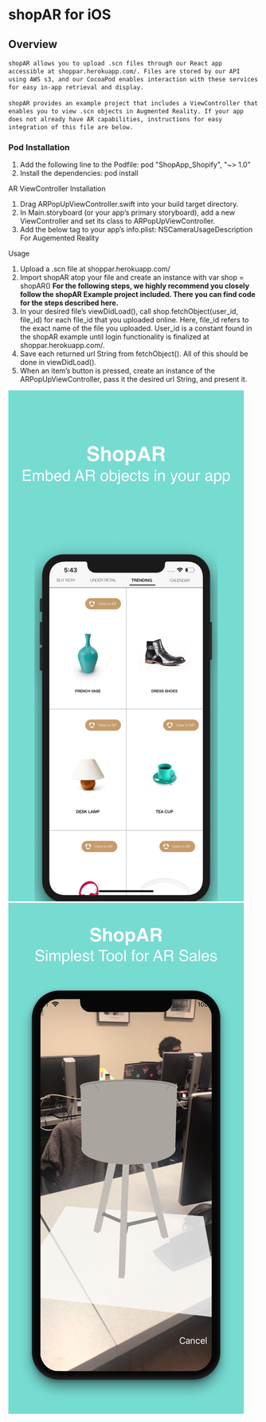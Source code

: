 <h1>shopAR for iOS</h2>

<h2>Overview</h2>
	
	shopAR allows you to upload .scn files through our React app accessible at shoppar.herokuapp.com/. Files are stored by our API using AWS s3, and our CocoaPod enables interaction with these services for easy in-app retrieval and display.

	shopAR provides an example project that includes a ViewController that enables you to view .scn objects in Augmented Reality. If your app does not already have AR capabilities, instructions for easy integration of this file are below.

<h3> Pod Installation </h3>

1. Add the following line to the Podfile:
	pod "ShopApp_Shopify", "~> 1.0"
2. Install the dependencies:
	pod install

AR ViewController Installation

1. Drag ARPopUpViewController.swift into your build target directory.
2. In Main.storyboard (or your app’s primary storyboard), add a new ViewController and set its class to ARPopUpViewController.
3. Add the below tag to your app’s info.plist:
	<key>NSCameraUsageDescription</key>
        <string>For Augemented Reality</string>

Usage

1. Upload a .scn file at shoppar.herokuapp.com/
2. Import shopAR atop your file and create an instance with var shop = shopAR()
	**For the following steps, we highly recommend you closely follow the shopAR Example project included. There you can find code for the steps described here.**
3. In your desired file’s viewDidLoad(), call shop.fetchObject(user_id, file_id) for each file_id that you uploaded online. Here, file_id refers to the exact name of the file you uploaded. User_id is a constant found in the shopAR example until login functionality is finalized at shoppar.herokuapp.com/.
4. Save each returned url String from fetchObject(). All of this should be done in viewDidLoad().
5. When an item’s button is pressed, create an instance of the ARPopUpViewController, pass it the desired url String, and present it.

![Screenshots of Demo Project](https://github.com/thefishstick/shopAR/blob/master/IMG_9023.JPG)
![Screenshots of Demo Project](https://github.com/thefishstick/shopAR/blob/master/IMG_9024.JPG)


